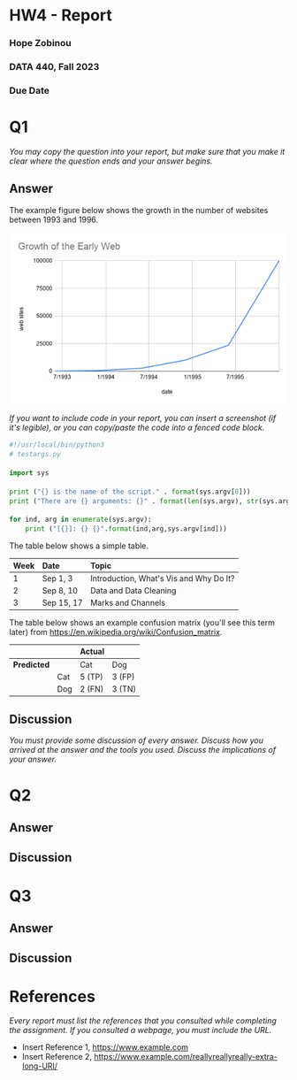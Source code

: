 # HW4 - Report
### Hope Zobinou
### DATA 440, Fall 2023
### Due Date

# Q1

*You may copy the question into your report, but make sure that you make it clear where the question ends and your answer begins.*

## Answer

The example figure below shows the growth in the number of websites between 1993 and 1996.

![\label{fig:web-growth}](https://raw.githubusercontent.com/anwala/teaching-web-science/main/fall-2022/homework/hw0/growth_early_web.png)

*If you want to include code in your report, you can insert a screenshot (if it's legible), or you can copy/paste the code into a fenced code block.*

```python
#!/usr/local/bin/python3
# testargs.py

import sys

print ("{} is the name of the script." . format(sys.argv[0]))
print ("There are {} arguments: {}" . format(len(sys.argv), str(sys.argv)))

for ind, arg in enumerate(sys.argv):
    print ("[{}]: {} {}".format(ind,arg,sys.argv[ind]))
```

The table below shows a simple table.  

|Week|Date|Topic|
|:---|:---|:---|
|1|Sep 1, 3|Introduction, What's Vis and Why Do It?|
|2|Sep 8, 10|Data and Data Cleaning|
|3|Sep 15, 17|Marks and Channels|

The table below shows an example confusion matrix (you'll see this term later) from <https://en.wikipedia.org/wiki/Confusion_matrix>.

| | |Actual||
|---|---|---|---|
|**Predicted**| |Cat|Dog|
| |Cat|5 (TP)|3 (FP)|
| |Dog|2 (FN)|3 (TN)|

## Discussion

*You must provide some discussion of every answer. Discuss how you arrived at the answer and the tools you used. Discuss the implications of your answer.*

# Q2

## Answer

## Discussion

# Q3

## Answer

## Discussion

# References

*Every report must list the references that you consulted while completing the assignment. If you consulted a webpage, you must include the URL.*

* Insert Reference 1, <https://www.example.com>
* Insert Reference 2, <https://www.example.com/reallyreallyreally-extra-long-URI/>
